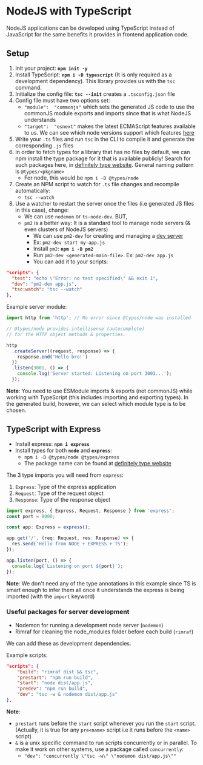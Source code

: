 # NodeJS with TypeScript

NodeJS applications can be developed using TypeScript instead of JavaScript for the same benefits it provides in frontend application code.

## Setup

1. Init your project: **`npm init -y`**
2. Install TypeScript: **`npm i -D typescript`** (It is only required as a development dependency). This library provides us with the `tsc` command.
3. Initialize the config file: **`tsc --init`** creates a `.tsconfig.json` file
4. Config file must have two options set:
	* `"module":  "commonjs"` which sets the generated JS code to use the commonJS module exports and imports since that is what NodeJS understands
	* `"target":  "esnext"` makes the latest ECMAScript features available to us. We can see which node versions support which features [here](https://node.green/)
5. Write your `.ts` files and run `tsc` in the CLI to compile it and generate the corresponding `.js` files
6. In order to fetch types for a library that has no files by default, we can  npm install the type package for it that is available publicly! Search for such packages here, in [definitely type website](https://www.typescriptlang.org/dt/search?search=node). General naming pattern is `@types/<pkgname>`
	* For node, this would be `npm i -D @types/node`
7. Create an NPM script to watch for `.ts` file changes and recompile automatically:
	* `tsc --watch`
8. Use a watcher to restart the server once the files (i.e generated JS files in this case), change:
	* We can use `nodemon` or `ts-node-dev`. BUT,
	* `pm2` is a better way: It is a standard tool to manage node servers (& even clusters of NodeJS servers)
		* We can use `pm2-dev` for creating and managing a [dev server](https://pm2.keymetrics.io/docs/usage/pm2-development/)
		* Ex: `pm2-dev start my-app.js`
		* Install `pm2`: **`npm i -D pm2`**
		* Run `pm2-dev <generated-main-file>`. Ex: `pm2-dev app.js`
		* You can add it to your scripts:
```json
"scripts": {
  "test": "echo \"Error: no test specified\" && exit 1",
  "dev": "pm2-dev app.js",
  "tsc:watch": "tsc --watch"
},
```

Example server module:
```ts
import http from 'http'; // No error since @types/node was installed

// @types/node provides intellisense (autocomplete)
// for the HTTP object methods & properties.

http
  .createServer((request, response) => {
    response.end('Hello bro!')
  })
  .listen(3001, () => {
    console.log('Server started: Listening on port 3001...');
  });
```

**Note**: You need to use ESModule imports & exports (not commonJS) while working with TypeScript (this includes importing and exporting types). In the generated build, however, we can select which module type is to be chosen.

## TypeScript with Express

* Install express: **`npm i express`**
* Install types for both **`node`** and **`express`**:
	* `npm i -D @types/node @types/express`
	* The package name can be found at [definitely type website](https://www.typescriptlang.org/dt/search?search=express)

The 3 type imports you will need from `express`:
1. `Express`: Type of the express application
2. `Request`: Type of the request object
3. `Response`: Type of the response object

```ts
import express, { Express, Request, Response } from 'express';
const port = 8000;

const app: Express = express();

app.get('/', (req: Request, res: Response) => {
  res.send('Hello from NODE + EXPRESS + TS');
});

app.listen(port, () => {
  console.log(`Listening on port ${port}`);
});
```

**Note**: We don't need any of the type annotations in this example since TS is smart enough to infer them all once it understands the express is being imported (with the `import` keyword)

### Useful packages for server development

* Nodemon for running a development node server (`nodemon`)
* Rimraf for cleaning the node_modules folder before each build (`rimraf`)

We can add these as development dependencies.

Example scripts:
```json
"scripts": {
    "build": "rimraf dist && tsc",
    "prestart": "npm run build",
    "start": "node dist/app.js",
    "predev": "npm run build",
    "dev": "tsc -w & nodemon dist/app.js"
},
```
**Note**: 
* `prestart` runs before the `start` script whenever you run the `start` script. (Actually, it is true for any `pre<name>` script i.e it runs before the `<name>` script)
* `&` is a unix specific command to run scripts concurrently or in parallel. To make it work on other systems, use a package called `concurrently`:
	* `"dev": "concurrently \"tsc -w\" \"nodemon dist/app.js\""`
